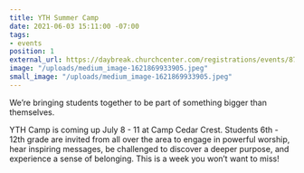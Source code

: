```yaml
---
title: YTH Summer Camp
date: 2021-06-03 15:11:00 -07:00
tags:
- events
position: 1
external_url: https://daybreak.churchcenter.com/registrations/events/871443
image: "/uploads/medium_image-1621869933905.jpeg"
small_image: "/uploads/medium_image-1621869933905.jpeg"
---
```


We’re bringing students together to be part of something bigger than themselves.

YTH Camp is coming up July 8 - 11 at Camp Cedar Crest. Students 6th - 12th grade are invited from all over the area to engage in powerful worship, hear inspiring messages, be challenged to discover a deeper purpose, and experience a sense of belonging. This is a week you won’t want to miss!